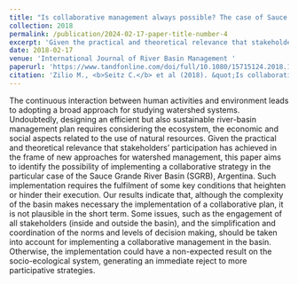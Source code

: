```yaml
---
title: "Is collaborative management always possible? The case of Sauce Grande River Basin, Argentina"
collection: 2018
permalink: /publication/2024-02-17-paper-title-number-4
excerpt: 'Given the practical and theoretical relevance that stakeholders’ participation has achieved in the frame of new approaches for watershed management, this paper aims to identify the possibility of implementing a collaborative strategy in the particular case of the Sauce Grande River Basin (SGRB), Argentina.'
date: 2018-02-17
venue: 'International Journal of River Basin Management '
paperurl: 'https://www.tandfonline.com/doi/full/10.1080/15715124.2018.1546727'
citation: 'Zilio M., <b>Seitz C.</b> et al (2018). &quot;Is collaborative management always possible? The case of Sauce Grande River Basin, Argentina.&quot; <i> International Journal of River Basin Management </i>. 1(3).'
---
```


The continuous interaction between human activities and environment leads to adopting a broad approach for studying watershed systems. Undoubtedly, designing an efficient but also sustainable river-basin management plan requires considering the ecosystem, the economic and social aspects related to the use of natural resources. Given the practical and theoretical relevance that stakeholders’ participation has achieved in the frame of new approaches for watershed management, this paper aims to identify the possibility of implementing a collaborative strategy in the particular case of the Sauce Grande River Basin (SGRB), Argentina. Such implementation requires the fulfilment of some key conditions that heighten or hinder their execution. Our results indicate that, although the complexity of the basin makes necessary the implementation of a collaborative plan, it is not plausible in the short term. Some issues, such as the engagement of all stakeholders (inside and outside the basin), and the simplification and coordination of the norms and levels of decision making, should be taken into account for implementing a collaborative management in the basin. Otherwise, the implementation could have a non-expected result on the socio-ecological system, generating an immediate reject to more participative strategies.
